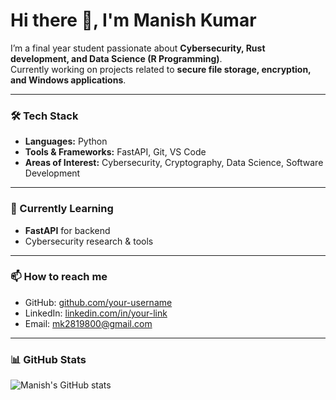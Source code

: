 # Hi there 👋, I'm Manish Kumar  

I’m a final year student passionate about **Cybersecurity, Rust development, and Data Science (R Programming)**.  
Currently working on projects related to **secure file storage, encryption, and Windows applications**.  

---

### 🛠 Tech Stack  
- **Languages:** Python 
- **Tools & Frameworks:** FastAPI, Git, VS Code  
- **Areas of Interest:** Cybersecurity, Cryptography, Data Science, Software Development  

---

### 🌱 Currently Learning  
- **FastAPI** for backend  
- Cybersecurity research & tools  

---

### 📫 How to reach me  
- GitHub: [github.com/your-username](https://github.com/Manishkr657)  
- LinkedIn: [linkedin.com/in/your-link](www.linkedin.com/in/manish-kumar-904662198)  
- Email: mk2819800@gmail.com 

---

### 📊 GitHub Stats  
![Manish's GitHub stats](https://github-readme-stats.vercel.app/api?username=your-username&show_icons=true&theme=default&hide_border=true)
